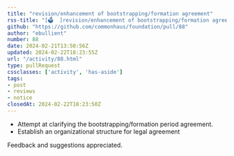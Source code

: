 ```yaml
---
title: "revision/enhancement of bootstrapping/formation agreement"
rss-title: "[🗳️  ]revision/enhancement of bootstrapping/formation agreement"
github: "https://github.com/commonhaus/foundation/pull/88"
author: "ebullient"
number: 88
date: 2024-02-21T13:50:56Z
updated: 2024-02-22T18:23:55Z
url: "/activity/88.html"
type: pullRequest
cssclasses: ['activity', 'has-aside']
tags:
- post
- reviews
- notice
closedAt: 2024-02-22T18:23:50Z
---
```

- Attempt at clarifying the bootstrapping/formation period agreement.
- Establish an organizational structure for legal agreement

Feedback and suggestions appreciated.

